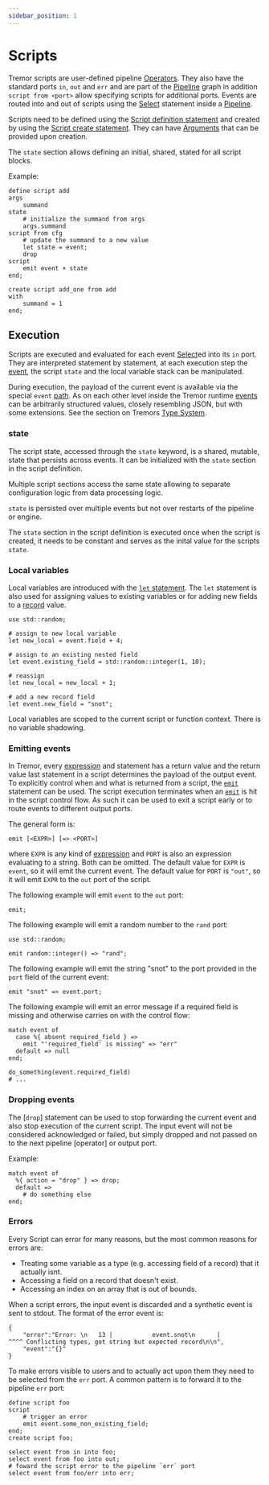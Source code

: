 ```yaml
---
sidebar_position: 1
---
```


# Scripts

Tremor scripts are user-defined pipeline [Operators]. They also have the standard ports `in`, `out` and `err` and are part of the [Pipeline] graph in addition `script from <port>` allow specifying scripts for additional ports. Events are routed into and out of scripts using the [Select] statement inside a [Pipeline].

Scripts need to be defined using the [Script definition statement](./reference/full.md#rule-definescript) and created by using the [Script create statement](./reference/full.md#rule-createscript). They can have [Arguments](./index.md#arguments) that can be provided upon creation.

The `state` section allows defining an initial, shared, stated for all script blocks.

Example:

```tremor
define script add
args
    summand
state
    # initialize the summand from args
    args.summand
script from cfg
    # update the summand to a new value
    let state = event;
    drop
script
    emit event + state
end;

create script add_one from add
with
    summand = 1
end;
```


## Execution

Scripts are executed and evaluated for each event [Select]ed into its `in` port. They are interpreted statement by statement, at each execution step the [event], the script `state` and the local variable stack can be manipulated.

During execution, the payload of the current event is available via the special `event` [path](./expressions.md#paths). As on each other level inside the Tremor runtime [events] can be arbitrarily structured values, closely resembling JSON, but with some extensions. See the section on Tremors [Type System](./index.md#type-system).


### state

The script state, accessed through the `state` keyword, is a shared, mutable, state that persists across events. It can be initialized with the `state` section in the script definition.

Multiple script sections access the same state allowing to separate configuration logic from data processing logic.

`state` is persisted over multiple events but not over restarts of the pipeline or engine.

The `state` section in the script definition is executed once when the script is created, it needs to be constant and serves as the inital value for the scripts `state`.

### Local variables

Local variables are introduced with the [`let` statement](./reference/script.md#rule-let). The `let` statement is also used for assigning values to existing variables or for adding new fields to a [record](./expressions.md#records) value.

```tremor
use std::random;

# assign to new local variable
let new_local = event.field + 4;

# assign to an existing nested field
let event.existing_field = std::random::integer(1, 10);

# reassign
let new_local = new_local + 1;

# add a new record field
let event.new_field = "snot";
```

Local variables are scoped to the current script or function context. There is no variable shadowing.

### Emitting events

In Tremor, every [expression] and statement has a return value and the return value last statement in a script determines the payload of the output event. To explicitly control when and what is returned from a script, the [`emit`] statement can be used. The script execution terminates when an [`emit`] is hit in the script control flow. As such it can be used to exit a script early or to route events to different output ports.

The general form is:

```
emit [<EXPR>] [=> <PORT>]
```

where `EXPR` is any kind of [expression] and `PORT` is also an expression evaluating to a string.
Both can be omitted. The default value for `EXPR` is `event`, so it will emit the current event. The default value for `PORT` is `"out"`, so it will emit `EXPR` to the `out` port of the script.

The following example will emit `event` to the `out` port:

```tremor
emit;
```

The following example will emit a random number to the `rand` port:

```tremor
use std::random;

emit random::integer() => "rand";
```

The following example will emit the string "snot" to the port provided in the `port` field of the current event:

```tremor
emit "snot" => event.port;
```

The following example will emit an error message if a required field is missing and otherwise carries on with the control flow:

```tremor
match event of
  case %{ absent required_field } =>
    emit "'required_field' is missing" => "err"
  default => null
end;

do_something(event.required_field)
# ...
```


### Dropping events

The [`drop`] statement can be used to stop forwarding the current event and also stop execution of the current script. The input event will not be considered acknowledged or failed, but simply dropped and not passed on to the next pipeline [operator] or output port.

Example:

```tremor
match event of
  %{ action = "drop" } => drop;
  default => 
    # do something else
end;
```

### Errors

Every Script can error for many reasons, but the most common reasons for errors are:

* Treating some variable as a type (e.g. accessing field of a record) that it actually isnt.
* Accessing a field on a record that doesn't exist.
* Accessing an index on an array that is out of bounds.

When a script errors, the input event is discarded and a synthetic event is sent to stdout. The format of the error event is:

```tremor
{
    "error":"Error: \n   13 |           event.snot\n      |                 ^^^^ Conflicting types, got string but expected record\n\n",
    "event":"{}"
}
```

To make errors visible to users and to actually act upon them they need to be selected from the `err` port. A common pattern is to forward it to the pipeline `err` port:

```tremor
define script foo
script
    # trigger an error
    emit event.some_non_existing_field;
end;
create script foo;

select event from in into foo;
select event from foo into out;
# foward the script error to the pipeline `err` port
select event from foo/err into err;
```

[Pipeline]: ./pipelines.md
[Operators]: ../reference/operators
[Select]: ./pipelines.md#select-queries
[`emit`]: ./reference/script.md#rule-emit
[expression]: ./expressions.md
[event]: ./index.md#events
[events]: ./index.md#events